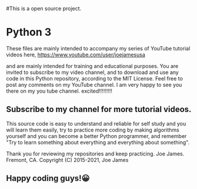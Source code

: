 #This is a open source project.
# Python 3
These files are mainly intended to accompany my series of YouTube tutorial videos here, 
https://www.youtube.com/user/joejamesusa

and are mainly intended for training and educational purposes.
You are invited to subscribe to my video channel, and to download and use any code in 
this Python repository, according to the MIT License. 
Feel free to post any comments on my YouTube channel.
I am very happy to see you there on my you tube channel. excited!!!!!!!!!
## Subscribe to my channel for more tutorial videos. 

This source code is easy to understand and reliable for self study and you will learn them easily, try to practice more coding by making algorithms yourself and you can become a better Python programmer, and remember "Try to learn something about everything and everything about something".

Thank you for reviewing my repositories and keep practicing.
Joe James.
Fremont, CA.
Copyright (C) 2015-2021, Joe James

## Happy coding guys!😀
